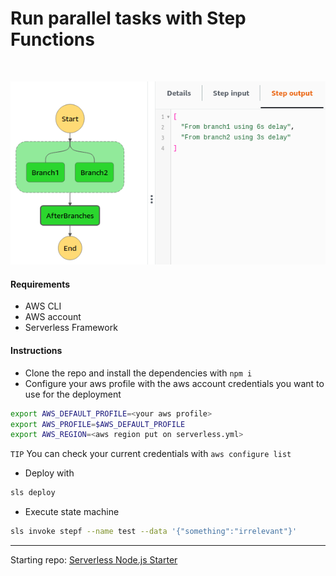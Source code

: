 # Run parallel tasks with Step Functions
<br />
<p align="center">
  <img src="doc/graph.png" alt="Graph" />
</p>

#### Requirements
* AWS CLI
* AWS account
* Serverless Framework

#### Instructions
* Clone the repo and install the dependencies with `npm i`
* Configure your aws profile with the aws account credentials you want to use for the deployment
```bash
export AWS_DEFAULT_PROFILE=<your aws profile>
export AWS_PROFILE=$AWS_DEFAULT_PROFILE
export AWS_REGION=<aws region put on serverless.yml>
```
`TIP` You can check your current credentials with `aws configure list` 
* Deploy with
```bash
sls deploy
```
* Execute state machine
```bash
sls invoke stepf --name test --data '{"something":"irrelevant"}'
```
---
Starting repo: [Serverless Node.js Starter](https://github.com/AnomalyInnovations/serverless-nodejs-starter)
